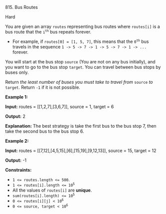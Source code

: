 ﻿815\. Bus Routes

Hard

You are given an array `routes` representing bus routes where `routes[i]` is a bus route that the <code>i<sup>th</sup></code> bus repeats forever.

*   For example, if `routes[0] = [1, 5, 7]`, this means that the <code>0<sup>th</sup></code> bus travels in the sequence `1 -> 5 -> 7 -> 1 -> 5 -> 7 -> 1 -> ...` forever.

You will start at the bus stop `source` (You are not on any bus initially), and you want to go to the bus stop `target`. You can travel between bus stops by buses only.

Return _the least number of buses you must take to travel from_ `source` _to_ `target`. Return `-1` if it is not possible.

**Example 1:**

**Input:** routes = [[1,2,7],[3,6,7]], source = 1, target = 6

**Output:** 2

**Explanation:** The best strategy is take the first bus to the bus stop 7, then take the second bus to the bus stop 6.

**Example 2:**

**Input:** routes = [[7,12],[4,5,15],[6],[15,19],[9,12,13]], source = 15, target = 12

**Output:** -1

**Constraints:**

*   `1 <= routes.length <= 500`.
*   <code>1 <= routes[i].length <= 10<sup>5</sup></code>
*   All the values of `routes[i]` are **unique**.
*   <code>sum(routes[i].length) <= 10<sup>5</sup></code>
*   <code>0 <= routes[i][j] < 10<sup>6</sup></code>
*   <code>0 <= source, target < 10<sup>6</sup></code>